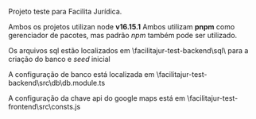 Projeto teste para Facilita Jurídica.

Ambos os projetos utilizan node **v16.15.1**
Ambos utilizam **pnpm** como gerenciador de pacotes, mas padrão *npm* também pode ser utilizado.

Os arquivos sql estão localizados em \facilitajur-test-backend\sql\ para a criação do banco e *seed* inicial

A configuração de banco está localizada em \facilitajur-test-backend\src\db\db.module.ts

A configuração da chave api do google maps está em \facilitajur-test-frontend\src\consts.js
